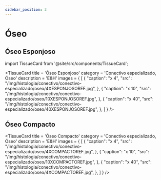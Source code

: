 ```yaml
---
sidebar_position: 3
---
```


# Óseo

## Óseo Esponjoso


import TissueCard from '@site/src/components/TissueCard';

<TissueCard
  title = 'Óseo Esponjoso'
  category = 'Conectivo especializado, Óseo'
  description = 'E&H'
  images = {
    [
      {
        "caption": "x 4",
        "src": "/img/histologia/conectivo/conectivo-especializado/oseo/4XESPONJOSOREF.jpg",
      },
      {
        "caption": "x 10",
        "src": "/img/histologia/conectivo/conectivo-especializado/oseo/10XESPONJOSOREF.jpg",
      },
      {
        "caption": "x 40",
        "src": "/img/histologia/conectivo/conectivo-especializado/oseo/40XESPONJOSOREF.jpg",
      },
    ]
  }
/>

## Óseo Compacto

<TissueCard
  title = 'Óseo Compacto'
  category = 'Conectivo especializado, Óseo'
  description = 'E&H'
  images = {
    [
      {
        "caption": "x 4",
        "src": "/img/histologia/conectivo/conectivo-especializado/oseo/4XCOMPACTOREF.jpg",
      },
      {
        "caption": "x 10",
        "src": "/img/histologia/conectivo/conectivo-especializado/oseo/10XCOMPACTOREF.jpg",
      },
      {
        "caption": "x 40",
        "src": "/img/histologia/conectivo/conectivo-especializado/oseo/4XCOMPACTOREF.jpg",
      },
    ]
  }
/>